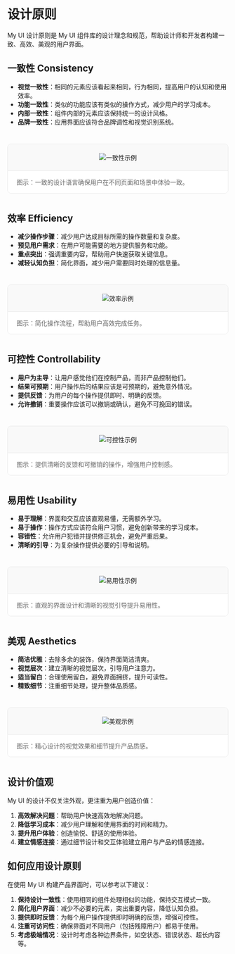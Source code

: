 # 设计原则

My UI 设计原则是 My UI 组件库的设计理念和规范，帮助设计师和开发者构建一致、高效、美观的用户界面。

## 一致性 Consistency

- **视觉一致性**：相同的元素应该看起来相同，行为相同，提高用户的认知和使用效率。
- **功能一致性**：类似的功能应该有类似的操作方式，减少用户的学习成本。
- **内部一致性**：组件内部的元素应该保持统一的设计风格。
- **品牌一致性**：应用界面应该符合品牌调性和视觉识别系统。

<div class="principle-example">
  <div class="principle-img">
    <img src="/images/design/consistency.png" alt="一致性示例" />
  </div>
  <div class="principle-description">
    <p>图示：一致的设计语言确保用户在不同页面和场景中体验一致。</p>
  </div>
</div>

## 效率 Efficiency

- **减少操作步骤**：减少用户达成目标所需的操作数量和复杂度。
- **预见用户需求**：在用户可能需要的地方提供服务和功能。
- **重点突出**：强调重要内容，帮助用户快速获取关键信息。
- **减轻认知负担**：简化界面，减少用户需要同时处理的信息量。

<div class="principle-example">
  <div class="principle-img">
    <img src="/images/design/efficiency.png" alt="效率示例" />
  </div>
  <div class="principle-description">
    <p>图示：简化操作流程，帮助用户高效完成任务。</p>
  </div>
</div>

## 可控性 Controllability

- **用户为主导**：让用户感觉他们在控制产品，而非产品控制他们。
- **结果可预期**：用户操作后的结果应该是可预期的，避免意外情况。
- **提供反馈**：为用户的每个操作提供即时、明确的反馈。
- **允许撤销**：重要操作应该可以撤销或确认，避免不可挽回的错误。

<div class="principle-example">
  <div class="principle-img">
    <img src="/images/design/controllability.png" alt="可控性示例" />
  </div>
  <div class="principle-description">
    <p>图示：提供清晰的反馈和可撤销的操作，增强用户控制感。</p>
  </div>
</div>

## 易用性 Usability

- **易于理解**：界面和交互应该直观易懂，无需额外学习。
- **易于操作**：操作方式应该符合用户习惯，避免创新带来的学习成本。
- **容错性**：允许用户犯错并提供修正机会，避免严重后果。
- **清晰的引导**：为复杂操作提供必要的引导和说明。

<div class="principle-example">
  <div class="principle-img">
    <img src="/images/design/usability.png" alt="易用性示例" />
  </div>
  <div class="principle-description">
    <p>图示：直观的界面设计和清晰的视觉引导提升易用性。</p>
  </div>
</div>

## 美观 Aesthetics

- **简洁优雅**：去除多余的装饰，保持界面简洁清爽。
- **视觉层次**：建立清晰的视觉层次，引导用户注意力。
- **适当留白**：合理使用留白，避免界面拥挤，提升可读性。
- **精致细节**：注重细节处理，提升整体品质感。

<div class="principle-example">
  <div class="principle-img">
    <img src="/images/design/aesthetics.png" alt="美观示例" />
  </div>
  <div class="principle-description">
    <p>图示：精心设计的视觉效果和细节提升产品质感。</p>
  </div>
</div>

## 设计价值观

My UI 的设计不仅关注外观，更注重为用户创造价值：

1. **高效解决问题**：帮助用户快速高效地解决问题。
2. **降低学习成本**：减少用户理解和使用界面的时间和精力。
3. **提升用户体验**：创造愉悦、舒适的使用体验。
4. **建立情感连接**：通过细节设计和交互体验建立用户与产品的情感连接。

## 如何应用设计原则

在使用 My UI 构建产品界面时，可以参考以下建议：

1. **保持设计一致性**：使用相同的组件处理相似的功能，保持交互模式一致。
2. **简化用户界面**：减少不必要的元素，突出重要内容，降低认知负担。
3. **提供即时反馈**：为每个用户操作提供即时明确的反馈，增强可控性。
4. **注重可访问性**：确保界面对不同用户（包括残障用户）都易于使用。
5. **考虑极端情况**：设计时考虑各种边界条件，如空状态、错误状态、超长内容等。

<style>
.principle-example {
  margin: 40px 0;
  border: 1px solid #eaeaea;
  border-radius: 8px;
  overflow: hidden;
}

.principle-img {
  padding: 20px;
  background-color: #f9f9f9;
  text-align: center;
}

.principle-img img {
  max-width: 100%;
  height: auto;
  max-height: 300px;
}

.principle-description {
  padding: 15px 20px;
  border-top: 1px solid #eaeaea;
  background-color: #fff;
}

.principle-description p {
  margin: 0;
  color: #666;
  font-size: 14px;
}
</style> 